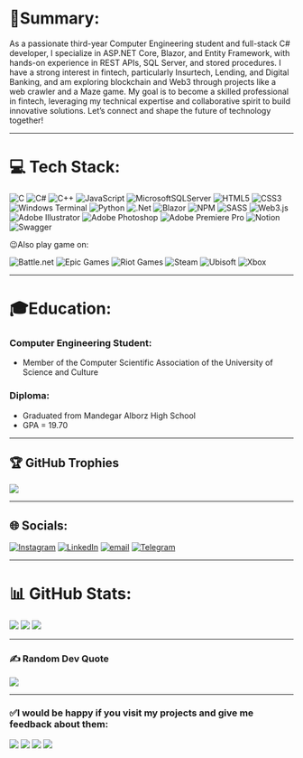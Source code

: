 # 📑Summary:

As a passionate third-year Computer Engineering student and full-stack C# developer, I specialize in ASP.NET Core, Blazor, and Entity Framework, with hands-on experience in REST APIs, SQL Server, and stored procedures. I have a strong interest in fintech, particularly Insurtech, Lending, and Digital Banking, and am exploring blockchain and Web3 through projects like a web crawler and a Maze game. My goal is to become a skilled professional in fintech, leveraging my technical expertise and collaborative spirit to build innovative solutions. Let’s connect and shape the future of technology together!

__________________

# 💻 Tech Stack:
![C](https://img.shields.io/badge/c-%2300599C.svg?style=for-the-badge&logo=c&logoColor=white) 
![C#](https://img.shields.io/badge/c%23-%23239120.svg?style=for-the-badge&logo=csharp&logoColor=white) 
![C++](https://img.shields.io/badge/c++-%2300599C.svg?style=for-the-badge&logo=c%2B%2B&logoColor=white) 
![JavaScript](https://img.shields.io/badge/javascript-%23323330.svg?style=for-the-badge&logo=javascript&logoColor=%23F7DF1E) 
![MicrosoftSQLServer](https://img.shields.io/badge/Microsoft%20SQL%20Server-CC2927?style=for-the-badge&logo=microsoft%20sql%20server&logoColor=white) 
![HTML5](https://img.shields.io/badge/html5-%23E34F26.svg?style=for-the-badge&logo=html5&logoColor=white) 
![CSS3](https://img.shields.io/badge/css3-%231572B6.svg?style=for-the-badge&logo=css3&logoColor=white) 
![Windows Terminal](https://img.shields.io/badge/Windows%20Terminal-%234D4D4D.svg?style=for-the-badge&logo=windows-terminal&logoColor=white) 
![Python](https://img.shields.io/badge/python-3670A0?style=for-the-badge&logo=python&logoColor=ffdd54) 
![.Net](https://img.shields.io/badge/.NET-5C2D91?style=for-the-badge&logo=.net&logoColor=white) 
![Blazor](https://img.shields.io/badge/blazor-%235C2D91.svg?style=for-the-badge&logo=blazor&logoColor=white) 
![NPM](https://img.shields.io/badge/NPM-%23CB3837.svg?style=for-the-badge&logo=npm&logoColor=white) 
![SASS](https://img.shields.io/badge/SASS-hotpink.svg?style=for-the-badge&logo=SASS&logoColor=white) 
![Web3.js](https://img.shields.io/badge/web3.js-F16822?style=for-the-badge&logo=web3.js&logoColor=white) 
![Adobe Illustrator](https://img.shields.io/badge/adobe%20illustrator-%23FF9A00.svg?style=for-the-badge&logo=adobe%20illustrator&logoColor=white) 
![Adobe Photoshop](https://img.shields.io/badge/adobe%20photoshop-%2331A8FF.svg?style=for-the-badge&logo=adobe%20photoshop&logoColor=white) 
![Adobe Premiere Pro](https://img.shields.io/badge/Adobe%20Premiere%20Pro-9999FF.svg?style=for-the-badge&logo=Adobe%20Premiere%20Pro&logoColor=white) 
![Notion](https://img.shields.io/badge/Notion-%23000000.svg?style=for-the-badge&logo=notion&logoColor=white) 
![Swagger](https://img.shields.io/badge/-Swagger-%23Clojure?style=for-the-badge&logo=swagger&logoColor=white)

😉Also play game on:

![Battle.net](https://img.shields.io/badge/battle.net-%2300AEFF.svg?style=for-the-badge&logo=battle.net&logoColor=white) 
![Epic Games](https://img.shields.io/badge/epicgames-%23313131.svg?style=for-the-badge&logo=epicgames&logoColor=white) 
![Riot Games](https://img.shields.io/badge/riotgames-D32936.svg?style=for-the-badge&logo=riotgames&logoColor=white) 
![Steam](https://img.shields.io/badge/steam-%23000000.svg?style=for-the-badge&logo=steam&logoColor=white) 
![Ubisoft](https://img.shields.io/badge/Ubisoft-%23F5F5F5.svg?style=for-the-badge&logo=Ubisoft&logoColor=black) 
![Xbox](https://img.shields.io/badge/xbox-%23107C10.svg?style=for-the-badge&logo=xbox&logoColor=white)

__________________

# 🎓Education:

### Computer Engineering Student:
- Member of the Computer Scientific Association of the University of Science and Culture
  
### Diploma:
-	Graduated from Mandegar Alborz High School
-	GPA = 19.70
  
__________________

## 🏆 GitHub Trophies
![](https://github-profile-trophy.vercel.app/?username=AlirezaNoorizadeh&theme=radical&no-frame=false&no-bg=false&margin-w=4)

__________________

## 🌐 Socials:
[![Instagram](https://img.shields.io/badge/Instagram-%23E4405F.svg?logo=Instagram&logoColor=white)](https://instagram.com/https://instagram.com/alireza__noorizadeh) 
[![LinkedIn](https://img.shields.io/badge/LinkedIn-%230077B5.svg?logo=linkedin&logoColor=white)](https://linkedin.com/in/https://www.linkedin.com/in/alirezanoorizadeh) 
[![email](https://img.shields.io/badge/Email-D14836?logo=gmail&logoColor=white)](mailto:noorizadeh.ar@gmail.com) 
[![Telegram](https://img.shields.io/badge/Telegram-%230088cc.svg?logo=Telegram&logoColor=white)](https://t.me/alirezanoorizadeh)

__________________

# 📊 GitHub Stats:
![](https://github-readme-stats.vercel.app/api?username=AlirezaNoorizadeh&theme=dark&hide_border=false&include_all_commits=true&count_private=true)
![](https://nirzak-streak-stats.vercel.app/?user=AlirezaNoorizadeh&theme=dark&hide_border=false)
![](https://github-readme-stats.vercel.app/api/top-langs/?username=AlirezaNoorizadeh&theme=dark&hide_border=false&include_all_commits=true&count_private=true&layout=compact)

__________________

### ✍️ Random Dev Quote
![](https://quotes-github-readme.vercel.app/api?type=horizontal&theme=radical)

__________________

### ✅I would be happy if you visit my projects and give me feedback about them:
[![](https://github-readme-stats.vercel.app/api/pin/?username=AlirezaNoorizadeh&repo=BlazorContact&cache_seconds=86400&theme=radical)](https://github.com/AlirezaNoorizadeh/BlazorContact)
[![](https://github-readme-stats.vercel.app/api/pin/?username=AlirezaNoorizadeh&repo=Solidity_Examples&cache_seconds=86400&theme=radical)](https://github.com/AlirezaNoorizadeh/Solidity_Examples)
[![](https://github-readme-stats.vercel.app/api/pin/?username=AlirezaNoorizadeh&repo=Maze&cache_seconds=86400&theme=radical)](https://github.com/AlirezaNoorizadeh/Maze)
[![](https://github-readme-stats.vercel.app/api/pin/?username=AlirezaNoorizadeh&repo=Crawler&cache_seconds=86400&theme=radical)](https://github.com/AlirezaNoorizadeh/Crawler)
